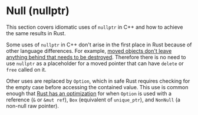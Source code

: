 # Null (nullptr)

This section covers idiomatic uses of `nullptr` in C++ and how to achieve the
same results in Rust.

Some uses of `nullptr` in C++ don't arise in the first place in Rust because of
other language differences. For example, [moved objects don't leave anything
behind that needs to be destroyed](./null/moved_members.md). Therefore
there is no need to use `nullptr` as a placeholder for a moved pointer that can
have `delete` or `free` called on it.

Other uses are replaced by `Option`, which in safe Rust requires checking for
the empty case before accessing the contained value. This use is common enough
that [Rust has an
optimization](https://doc.rust-lang.org/std/option/index.html#representation)
for when `Option` is used with a reference (`&` or `&mut ref`), `Box`
(equivalent of `unique_ptr`), and `NonNull` (a non-null raw pointer).
